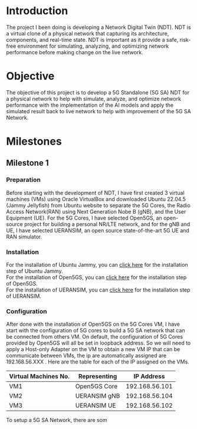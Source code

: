 # Introduction

The project I been doing is developing a Network Digital Twin (NDT). NDT is a virtual clone of a physical network that capturing its architecture, components, and real-time state. NDT is important as it provide a safe, risk-free environment for simulating, analyzing, and optimizing network performance before making change on the live network.

# Objective

The objective of this project is to develop a 5G Standalone (5G SA) NDT for a physical network to help with simulate, analyze, and optimize network performance with the implementation of the AI models and apply the simulated result back to live network to help with improvement of the 5G SA Network.

# Milestones
## Milestone 1

### Preparation

Before starting with the development of NDT, I have first created 3 virtual machines (VMs) using Oracle VirtualBox and downloaded Ubuntu 22.04.5 (Jammy Jellyfish) from Ubuntu website to separate the 5G Cores, the Radio Access Network(RAN) using Next Generation Nobe B (gNB), and the User Equipment (UE). For the 5G Cores, I have selected Open5GS, an open-source project for building a personal NR/LTE network, and for the gNB and UE, I have selected UERANSIM, an open source state-of-the-art 5G UE and RAN simulator.

### Installation

For the installation of Ubuntu Jammy, you can [click here](https://releases.ubuntu.com/jammy) for the installation step of Ubuntu Jammy.\
For the installation of Open5GS, you can [click here](https://open5gs.org/open5gs/docs/guide/01-quickstart) for the installation step of Open5GS.\
For the installation of UERANSIM, you can [click here](https://github.com/aligungr/UERANSIM/wiki/Installation) for the installation step of UERANSIM.

### Configuration

After done with the installation of Open5GS on the 5G Cores VM, I have start with the configuration of 5G cores to build a 5G SA network that can be connected from others VM. On default, the configuration of 5G Cores provided by Open5GS will all be set in loopback address. So we will need to apply a Host-only Adapter on the VM to obtain a new VM IP that can be communicate between VMs, the ip are automatically assigned are 192.168.56.XXX . Here are the table for each of the IP assigned on the VMs.

| Virtual Machines No. | Representing | IP Address |
| --- | --- | --- |
| VM1 | Open5GS Core | 192.168.56.101 |
| VM2 | UERANSIM gNB | 192.168.56.104 |
| VM3 | UERANSIM UE | 192.168.56.102 |

To setup a 5G SA Network, there are som
